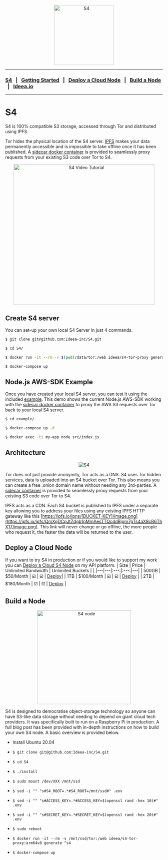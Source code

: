 <p align="center">
<img width="192" src="https://ideea.io/assets/img/logos/s4/s4-logo-dark.svg" alt="S4">
</p>

---
### [S4](https://ideea.io/s4) &nbsp;&nbsp;|&nbsp;&nbsp; [Getting Started](https://ideea.io/s4/getting-started-tutorial) &nbsp;&nbsp;|&nbsp;&nbsp; [Deploy a Cloud Node](https://app.ideea.io/sign-up/s4) &nbsp;&nbsp;|&nbsp;&nbsp; [Build a Node](https://github.com/Ideea-inc/S4) &nbsp;&nbsp;|&nbsp;&nbsp; [Ideea.io](https://ideea.io)
---

# S4
S4 is 100% compatible S3 storage, accessed through Tor and distributed using IPFS.

Tor hides the physical location of the S4 server. [IPFS](https://github.com/ipfs/ipfs) makes your data permanently accessible and is impossible to take offline once it has been published. A [sidecar docker container](https://github.com/Ideea-inc/s4-client) is provided to seamlessly proxy requests from your existing S3 code over Tor to S4.


<p align="center">
<a href="https://youtu.be/WoWzC4yrGmM">
<img width="450" src="https://ideea.io/assets/img/s4-youtube-embed.png" alt="S4 Video Tutorial">
</a>
</p>

## Create S4 server
You can set-up your own local S4 Server in just 4 commands.
```sh
$ git clone git@github.com:Ideea-inc/S4.git

$ cd S4/

$ docker run -it --rm -v $(pwd)/data/tor:/web ideea/s4-tor-proxy generate ^s4

$ docker-compose up
```
## Node.js AWS-SDK Example
Once you have created your local S4 server, you can test it using the included [example](https://github.com/Ideea-inc/S4/blob/master/example/src/index.js). This demo shows the current Node.js AWS-SDK working with the [sidecar docker container](https://github.com/Ideea-inc/s4-client) to proxy the AWS S3 requests over Tor back to your local S4 server.

```sh
$ cd example/

$ docker-compose up -d

$ docker exec -ti my-app node src/index.js
```

## Architecture
<p  align="center">
<img src="https://ideea.io/assets/img/s4-diagram.png"  alt="S4">
</p>

Tor does not just provide anonymity, Tor acts as a DNS. S4 uses Tor hidden services, data is uploaded into an S4 bucket over Tor. This also means you can create a free .onion domain name without needing any 3rd-parties. A [sidecar container](https://github.com/Ideea-inc/s4-client) is provided to seamlessly proxy requests from your existing S3 code over Tor to S4.

IPFS acts as a CDN. Each S4 bucket is published to IPFS under a separate key allowing you to address your files using any existing IPFS HTTP gateway like this [https://ipfs.io/ipns/[BUCKET-KEY]/image.png](https://ipfs.io/ipfs/QmXgDCpJtZdgb1pMmAesTTQcddBjgm7gTs4aX8cB6ThX17/image.png). This link will never change or go offline, the more people who request it, the faster the data will be returned to the user.

## Deploy a Cloud Node
If you want to try S4 in production or if you would like to support my work you can [Deploy a Cloud S4 Node](https://app.ideea.io/sign-up/s4) on my API platform. 
| Size | Price | Unlimited Bandwidth | Unlimited Buckets |   |
|---|---|:---:|:---:|---|
| 500GB |  $50/Month | ☑️ |  ☑️ | [Deploy](https://app.ideea.io/sign-up/s4)|
| 1TB   | $100/Month  |  ☑️ | ☑️  | [Deploy](https://app.ideea.io/sign-up/s4)  |
| 2TB   | $180/Month  |  ☑️ | ☑️  | [Deploy](https://app.ideea.io/sign-up/s4)  |


## Build a Node
<p  align="center">
<img src="https://ideea.io/assets/img/s4-node.png" width="300" alt="S4 node">
</p>
S4 is designed to democratise object-storage technology so anyone can have S3-like data storage without needing to depend on giant cloud tech providers. It was specifically built to run on a Raspberry Pi in production. A full blog post has been provided with in-depth instructions on how to build your own S4 node. A basic overview is provided below.

- Install Ubuntu 20.04

-  `$ git clone git@github.com:Ideea-inc/S4.git`

-  `$ cd S4`

-  `$ ./install` 

-  `$ sudo mount /dev/XXX /mnt/ssd`

-  `$ sed -i "" "s#S4_ROOT=.*#S4_ROOT=/mnt/ssd#" .env`

-  `$ sed -i "" "s#ACCESS_KEY=.*#ACCESS_KEY=$(openssl rand -hex 10)#" .env`

-  `$ sed -i "" "s#SECRET_KEY=.*#SECRET_KEY=$(openssl rand -hex 20)#" .env`

-  `$ sudo reboot`

-  `$ docker run -it --rm -v /mnt/ssd/tor:/web ideea/s4-tor-proxy:arm64v8 generate ^s4`

-  `$ docker-compose up`


